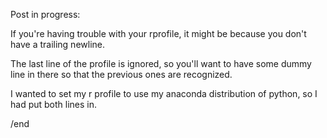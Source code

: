 Post in progress:

If you're having trouble with your rprofile, it might be because you don't have a trailing newline.

The last line of the profile is ignored, so you'll want to have some dummy line in there so that the previous ones are recognized.

I wanted to set my r profile to use my anaconda distribution of python, so I had put both lines in.

/end
